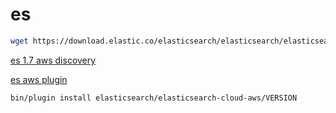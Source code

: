 # es

```sh
wget https://download.elastic.co/elasticsearch/elasticsearch/elasticsearch-1.7.2.tar.gz
```


[es 1.7 aws discovery](https://www.elastic.co/guide/en/elasticsearch/reference/1.7/modules-discovery-ec2.html)

[es aws plugin](https://github.com/elastic/elasticsearch-cloud-aws)


```sh
bin/plugin install elasticsearch/elasticsearch-cloud-aws/VERSION
```

